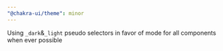 ```yaml
---
"@chakra-ui/theme": minor
---
```


Using `_dark`&`_light` pseudo selectors in favor of mode for all components when
ever possible
